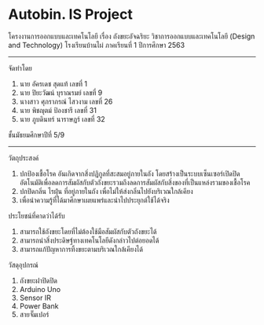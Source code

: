 # Autobin. IS Project
โครงงานการออกแบบและเทคโนโลยี เรื่อง ถังขยะอัจฉริยะ วิชาการออกแบบและเทคโนโลยี (Design and Technology) โรงเรียนบ้านไผ่ ภาคเรียนที่ 1 ปีการศึกษา 2563
_________________________________________________________________________
จัดทำโดย
1. นาย อัครเดช สุดแท้ เลขที่ 1
2. นาย ปิยะวัฒน์ บุราณรมย์ เลขที่ 9
3. นางสาว ศุภราภรณ์ ไสวงาม เลขที่ 26
4. นาย พิชญุตม์ ป้องชารี เลขที่ 31
5. นาย ภูบดินทร์ นาราษฎร์ เลขที่ 32

ชั้นมัธยมศึกษาปีที่ 5/9
_________________________________________________________________________

วัตถุประสงค์ 
1. ปกป้องเชื้อโรค อันเกิดจากสิ่งปฏิกูลที่สะสมอยู่ภายในถัง โดยสร้างเป็นระบบเซ็นเซอร์เปิดปิดอัตโนมัติเพื่อลดการสัมผัสกับตัวถังขยะรวมถึงลดการสัมผัสกับสิ่งของที่เป็นแหล่งรวมของเชื้อโรค 
2. ปกปิดกลิ่น ไรฝุ่น ที่อยู่ภายในถัง เพื่อไม่ให้ส่งกลิ่นไปยังบริเวณใกล้เคียง 
3. เพื่อนำความรู้ที่ได้มาศึกษาเผยแพร่และนำไปประยุกต์ใช้ได้จริง

ประโยชน์ที่คาดว่าได้รับ
1. สามารถใช้ถังขยะโดยที่ไม่ต้องใช้มือสัมผัสกับตัวถังขยะได้
2. สามารถนำสิ่งประดิษฐ์ทางเทคโนโลยีดังกล่าวไปต่อยอดได้
3. สามารถแก้ปัญหาการทิ้งขยะตามบริเวณใกล้เคียงได้

วัสดุอุปกรณ์
1. ถังขยะฝาปิดปิด
2. Arduino Uno
3. Sensor IR
4. Power Bank
5. สายจั๊มเปอร์
